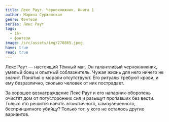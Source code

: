 ```yaml
---
title: Лекс Раут. Чернокнижник. Книга 1
author: Марина Суржевская
genre: Фэнтези
series: Лекс Раут
tags:
  - 16+
  - фэнтези
image: /src/assets/img/270865.jpeg
have: true
read: true
---
```

Лекс Раут — настоящий Тёмный маг. Он талантливый чернокнижник, умелый боец и опытный соблазнитель. Чужая жизнь для него ничего не значит. Понятия о морали отсутствуют. Его ритуалы требуют крови, и ему безразлично, сколько человек от них пострадает.



За хорошее вознаграждение Лекс Раут и его напарник-оборотень очистят дом от потусторонних сил и разыщут пропавших без вести. Только кто решится нанять эгоистичного, самоуверенного, беспринципного убийцу? Только тот, у кого не осталось других вариантов.
